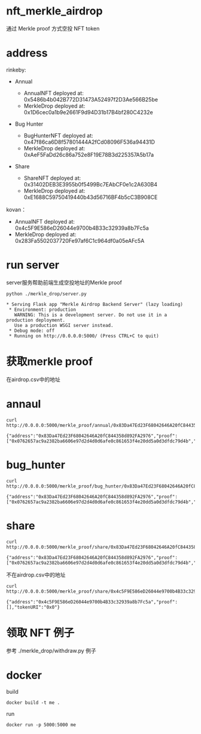 # nft_merkle_airdrop

通过 Merkle proof 方式空投 NFT token


# address

rinkeby: 

- Annual
  -  AnnualNFT deployed at: 0x5486b4b042B772D31473A52497f2D3Ae566B25be
  -  MerkleDrop deployed at: 0x1D6cec0a1b9e2661F9d94D31b17B4bf280C4232e

- Bug Hunter
  - BugHunterNFT deployed at: 0x47f86ca6D8f57801444A2fCd08096F536a94431D
  - MerkleDrop deployed at: 0xAeF5FaDd26c86a752e8F19E78B3d225357A5b17a

- Share
  - ShareNFT deployed at: 0x31402DEB3E3955b0f5499Bc7EAbCF0e1c2A630B4
  - MerkleDrop deployed at: 0xE1688C59750419440b43d56716BF4b5cC3B908CE

kovan：

- AnnualNFT deployed at: 0x4c5F9E586eD26044e9700b4B33c32939a8b7Fc5a
- MerkleDrop deployed at: 0x283Fa5502037720Fe97af6C1c964df0a05eAFc5A

# run server

server服务帮助前端生成空投地址的Merkle proof

```
python ./merkle_drop/server.py

* Serving Flask app "Merkle Airdrop Backend Server" (lazy loading)
 * Environment: production
   WARNING: This is a development server. Do not use it in a production deployment.
   Use a production WSGI server instead.
 * Debug mode: off
 * Running on http://0.0.0.0:5000/ (Press CTRL+C to quit)
```

# 获取merkle proof

在airdrop.csv中的地址

# annaul
```
curl http://0.0.0.0:5000/merkle_proof/annual/0x83Da47Ed23F68042646A20fC844358d892FA2976

{"address":"0x83Da47Ed23F68042646A20fC844358d892FA2976","proof":["0x0762657ac9a2382ba6606e97d2d4d0d6afe0c861653f4e20dd5a0d3dfdc79d4b","0x92eea7c4429f2450ee65bb20fb6c72438efe5292e0168f61b60a8e2e0ada9d37","0x77b448f6981c9dcd0ca20c6afc93c110090ef43f2b87558bdff76cef328d5e37","0xafba83455e14402d3599e939af71aa5e7caca8fa6ac2ba7cf358f2aafa396e79"],"tokenURI":"QmXRVfBz9Zdv2h11RBgLPV6ia5Pz6QTdrPFMHsfo4bF5YM"}
```

# bug_hunter
```
curl http://0.0.0.0:5000/merkle_proof/bug_hunter/0x83Da47Ed23F68042646A20fC844358d892FA2976

{"address":"0x83Da47Ed23F68042646A20fC844358d892FA2976","proof":["0x0762657ac9a2382ba6606e97d2d4d0d6afe0c861653f4e20dd5a0d3dfdc79d4b","0x92eea7c4429f2450ee65bb20fb6c72438efe5292e0168f61b60a8e2e0ada9d37","0x77b448f6981c9dcd0ca20c6afc93c110090ef43f2b87558bdff76cef328d5e37","0xafba83455e14402d3599e939af71aa5e7caca8fa6ac2ba7cf358f2aafa396e79"],"tokenURI":"QmXRVfBz9Zdv2h11RBgLPV6ia5Pz6QTdrPFMHsfo4bF5YM"}
```

# share
```
curl http://0.0.0.0:5000/merkle_proof/share/0x83Da47Ed23F68042646A20fC844358d892FA2976

{"address":"0x83Da47Ed23F68042646A20fC844358d892FA2976","proof":["0x0762657ac9a2382ba6606e97d2d4d0d6afe0c861653f4e20dd5a0d3dfdc79d4b","0x92eea7c4429f2450ee65bb20fb6c72438efe5292e0168f61b60a8e2e0ada9d37","0x77b448f6981c9dcd0ca20c6afc93c110090ef43f2b87558bdff76cef328d5e37","0xafba83455e14402d3599e939af71aa5e7caca8fa6ac2ba7cf358f2aafa396e79"],"tokenURI":"QmXRVfBz9Zdv2h11RBgLPV6ia5Pz6QTdrPFMHsfo4bF5YM"}
```

不在airdrop.csv中的地址
```
curl http://0.0.0.0:5000/merkle_proof/share/0x4c5F9E586eD26044e9700b4B33c32939a8b7Fc5a

{"address":"0x4c5F9E586eD26044e9700b4B33c32939a8b7Fc5a","proof":[],"tokenURI":"0x0"}
```

# 领取 NFT 例子

参考 ./merkle_drop/withdraw.py 例子

# docker 

build

```
docker build -t me .
```

run 

```
docker run -p 5000:5000 me
```